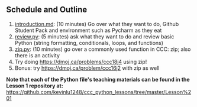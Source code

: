 ## Schedule and Outline
1. [introduction.md](https://github.com/kevinlu1248/ccc_python_lessons/tree/master/Lesson%201/introduction.md): (10 minutes) Go over what they want to do, Github Student Pack and environment such as Pycharm as they eat
2. [review.py](https://github.com/kevinlu1248/ccc_python_lessons/tree/master/Lesson%201/review.py): (5 minutes) ask what they want to do and review basic Python (string formatting, conditionals, loops, and functions)
3. [zip.py](https://github.com/kevinlu1248/ccc_python_lessons/tree/master/Lesson%201/zip.py): (10 minutes) go over a commonly used function in CCC: zip; also there is an activity
4. Try doing https://dmoj.ca/problems/ccc18j4 using zip!
5. Bonus: try https://dmoj.ca/problem/ccc16j2 with zip as well

**Note that each of the Python file's teaching materials can be found in the Lesson 1 repository at:**
https://github.com/kevinlu1248/ccc_python_lessons/tree/master/Lesson%201
